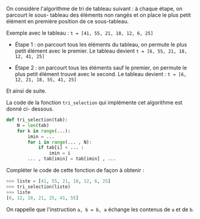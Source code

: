 On considère l'algorithme de tri de tableau suivant : à chaque étape, on parcourt le sous-
tableau des éléments non rangés et on place le plus petit élément en première position de
ce sous-tableau.

Exemple avec le tableau : ```t = [41, 55, 21, 18, 12, 6, 25]``` 

- Étape 1 : on parcourt tous les éléments du tableau, on permute le plus petit élément avec
le premier. Le tableau devient `t = [6, 55, 21, 18, 12, 41, 25]`

- Étape 2 : on parcourt tous les éléments sauf le premier, on permute le plus petit élément
trouvé avec le second. Le tableau devient : ```t = [6, 12, 21, 18, 55, 41, 25]``` 

Et ainsi de suite. 

La code de la fonction `tri_selection` qui implémente cet algorithme est donné ci-
dessous.


```python linenums='1'
def tri_selection(tab):
    N = len(tab)
    for k in range(...):
        imin = ...
        for i in range(... , N):
            if tab[i] < ... :
                imin = i
        ... , tab[imin] = tab[imin] , ...
```

Compléter le code de cette fonction de façon à obtenir :

```python
>>> liste = [41, 55, 21, 18, 12, 6, 25]
>>> tri_selection(liste)
>>> liste
[6, 12, 18, 21, 25, 41, 55]
``` 

On rappelle que l'instruction ```a, b = b, a``` échange les contenus de ```a``` et de ```b```.
